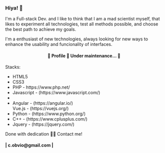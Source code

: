 ### Hiya! 👋

<!--
**radamesk9/radamesk9** is a ✨ _special_ ✨ repository because its `README.md` (this file) appears on your GitHub profile.

Here are some ideas to get you started:

- 🔭 I’m currently working on ...
- 🌱 I’m currently learning ...
- 👯 I’m looking to collaborate on ...
- 🤔 I’m looking for help with ...
- 💬 Ask me about ...
- 📫 How to reach me: ...| c.obvio@gmail.com |
- 😄 Pronouns: ...
- ⚡ Fun fact: ... Feito com dedicação por Radamés Terhorst 👋🏽 Entre em contato!
-->

I'm a Full-stack Dev. and I like to think that I am a mad scientist myself, that likes to experiment all technologies, test all methods possible, and choose the best path to achieve my goals.

I'm a enthusiast of new technologies, always looking for new ways to enhance the usability and funcionality of interfaces.
<h4 align="center"> 
	🚧  Profile 🚀 Under maintenance...  🚧
</h4>

Stacks:
<ul>
  <li>
    <a>HTML5</a>
  </li>
  <li>
    <a>CSS3</a>
  </li>
  <li>
    <a>PHP - https://www.php.net/</a>
  </li>  
  <li>  
    <a>Javascript - (https://www.javascript.com/)</a>
  </li>  
  <li>
  <li>
    <a>Angular - (https://angular.io/)</a>
  </li>
    <a>Vue.js - (https://vuejs.org/)</a>
  </li>  
  <li>
    <a>Python - (https://www.python.org/)</a>
  </li>  
  <li>
    <a>C++ - (https://www.cplusplus.com/)</a>
  </li>
  <li>
    <a>Jquery - (https://jquery.com/)</a>
  </li>
</ul>
<p>Done with dedication 👋🏽 Contact me!<br></p>
<h4>| c.obvio@gmail.com |</h4>
